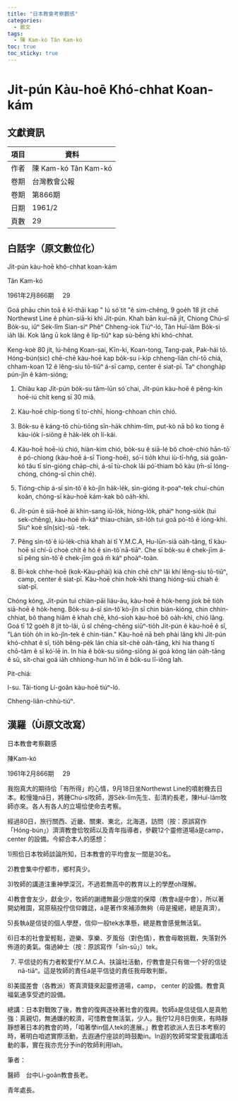 ```yaml
---
title: "日本教會考察觀感"
categories:
  - 散文
tags:
  - 陳 Kam-kó Tân Kam-kó
toc: true
toc_sticky: true
---
```


# Ji̍t-pún Kàu-hoē Khó-chhat Koan-kám

## 文獻資訊

| 項目 | 資料 |
|---|---|
| 作者 | 陳 Kam-kó Tân Kam-kó |
| 卷期 | 台灣教會公報 |
| 卷期 | 第866期 |
| 日期 | 1961/2 |
| 頁數 | 29 |

## 白話字（原文數位化）

Ji̍t-pún kàu-hoē khó-chhat koan-kám

Tân Kam-kó

1961年2月866期     29

Goá phāu chin toā ê kî-thāi kap " Iú só͘ tit "ê sim-chêng, 9 goe̍h 18 ji̍t chē Northewst Line ê phùn-siā-ki khì Ji̍t-pún. Khah bān kuí-nā ji̍t, Chiong Chú-sî Bo̍k-su, iûⁿ Se̍k-lîm Sian-siⁿ Phêⁿ Chheng-iok Tiúⁿ-ló, Tân Huī-lâm Bo̍k-si ia̍h lâi. Kok lâng ū kok lâng ê li̍p-tiûⁿ kap sù-bēng khì khó-chhat.

Keng-koè 80 ji̍t, lú-hêng Koan-sai, Kīn-ki, Koan-tong, Tang-pak, Pak-hái tō. Hóng-bún(sic) chē-chē kàu-hoē kap bo̍k-su í-ki̍p chheng-liân chí-tō chiá, chham-koan 12 ê lêng-siu tō-tiûⁿ á-sī camp, center ê siat-pī. Taⁿ chongha̍p pún-jîn ê kám-sióng;

1) Chiàu kap Ji̍t-pún bo̍k-su tâm-lūn só͘ chai, Ji̍t-pún kàu-hoē ê pêng-kin hoē-iú chi̍t keng sī 30 miâ.

2) Kàu-hoē chi̍p-tiong tī to͘-chhī, hiong-chhoan chin chió.

3) Bo̍k-su ê káng-tō chù-tiōng sîn-ha̍k chhim-tîm, put-kò nā bô ko tiong ê kàu-io̍k í-siōng ê ha̍k-le̍k oh lí-kái.

4) Kàu-hoē hoē-iú chió, hiàn-kim chió, bo̍k-su ê siā-lé bô choè-chió hān-tō͘ ê pó-chiong (kàu-hoē á-sī Tiong-hoē), só͘-í tio̍h khui iù-tī-hn̂g, siá goân-kó tâu tī sìn-gióng cha̍p-chì, á-sī tù-chok lâi pó͘-thiam bô kàu (m̄-sī lóng-chóng, chóng-sī chin chē).

5) Tióng-chip á-sī sìn-tô͘ ê kò-jîn ha̍k-le̍k, sìn-gióng it-poaⁿ-tek chuí-chún koân, chóng-sī kàu-hoē kám-kak bô oa̍h-khì.

6) Ji̍t-pún ê siā-hoē ài khin-sang iû-lo̍k, hióng-lo̍k, pháiⁿ hong-sio̍k (tuì sek-chêng), kàu-hoē m̄-káⁿ thiau-chiàn, sit-lo̍h tuì goā pò͘-tō ê ióng-khi. Siuⁿ koè sîn(sic)-sū -tek.

7) Pêng sìn-tô͘ ê iú-le̍k-chiá khah ài tī Y.M.C.A, Hu-lūn-siā oa̍h-tāng, tī kàu-hoē sī chí-ū choè chi̍t ê hó ê sìn-tô͘ nā-tiāⁿ. Che sī bo̍k-su ê chek-jīm á-sī pêng sìn-tô͘ ê chek-jīm goá m̄ káⁿ phoàⁿ-toàn.

8) Bí-kok chhe-hoē (kok-Kàu-phài) kià chin chē chiⁿ lâi khí lêng-siu tō-tiûⁿ, camp, center ê siat-pī. Kàu-hoē chin hok-khì thang hióng-siū chiah ê siat-pī.

Chóng kóng, Ji̍t-pún tuì chiàn-pāi liáu-āu, kàu-hoē ê ho̍k-heng jiok bē tio̍h siā-hoē ê ho̍k-heng. Bo̍k-su á-sī sìn-tô͘ kò-jîn sī chin bián-kióng, chin chhin-chhiat, bô thang hiâm ê khah chē, khó-sioh kàu-hoē bô oa̍h-khì, chió lâng. Goá tī 12 goe̍h 8 ji̍t tò-lâi, ū sî chēng-chēng siūⁿ-tio̍h Ji̍t-pún ê kàu-hoē ê sî, "Lán tio̍h o̍h in kò-jîn-tek ê chìn-tián." Kàu-hoē nā beh phài lâng khì Ji̍t-pún khó-chhat ê sî, tio̍h bêng-pe̍k lán chia si̍t-chè oa̍h-tāng, khì hia thang tī chō-tâm ê sî kó͘-lē in. In hia ê bo̍k-su siông-siông ài goá kóng lán oa̍h-tāng ê sū, si̍t-chai goá ia̍h chhiong-hun hō͘ in ê bo̍k-su lī-iōng lah.

Pit-chiá:

I-su. Tâi-tiong Lí-goân kàu-hoē tiúⁿ-ló.

Chheng-liân-chhù-tiúⁿ.

## 漢羅（Ùi原文改寫）

日本教會考察觀感

陳Kam-kó

1961年2月866期     29

我抱真大的期待佮「有所得」的心情，9月18日坐Northewst Line的噴射機去日本。較慢幾nā日，將鍾Chú-sî牧師，游Se̍k-lîm先生、彭清約長老，陳Huī-lâm牧師亦來。各人有各人的立場佮使命去考察。

經過80日，旅行關西、近畿、關東、東北，北海道，訪問（按：原誤寫作「Hóng-bún」）濟濟教會佮牧師以及青年指導者，參觀12个靈修道場á是camp， center 的設備。今綜合本人的感想：

1)照佮日本牧師談論所知，日本教會的平均會友一間是30名。

2)教會集中佇都市，鄉村真少。

3)牧師的講道注重神學深沉，不過若無高中的教育以上的學歷oh理解。

4)教會會友少，獻金少，牧師的謝禮無最少限度的保障（教會á是中會），所以著開幼稚園，寫原稿投佇信仰雜誌，á是著作來補添無夠（毋是攏總，總是真濟）。

5)長執á是信徒的個人學歷，信仰一般tek水準懸，總是教會感覺無活氣。

6)日本的社會愛輕鬆，遊樂、享樂、歹風俗（對色情），教會毋敢挑戰，失落對外佈道的勇氣。傷過紳士（按：原誤寫作「sîn-sū」）tek。

7) 平信徒的有力者較愛佇Y.M.C.A、扶論社活動，佇教會是只有做一个好的信徒nā-tiāⁿ。這是牧師的責任á是平信徒的責任我毋敢判斷。

8)美國差會（各教派）寄真濟錢來起靈修道場，camp， center 的設備。教會真福氣通享受遮的設備。

總講：日本對戰敗了後，教會的復興逐袂著社會的復興。牧師á是信徒個人是真勉強：真親切，無通嫌的較濟，可惜教會無活氣，少人。我佇12月8日倒來，有時靜靜想著日本的教會的時，「咱著學in個人tek的進展。」教會若欲派人去日本考察的時，著明白咱遮實際活動，去遐通佇座談的時鼓勵in。In遐的牧師常常愛我講咱活動的事，實在我亦充分予in的牧師利用lah。

筆者：

醫師　台中Lí-goân教會長老。

青年處長。
